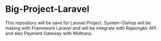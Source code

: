# Big-Project-Laravel
This repository will be save for Laravel Project.
System-Olshop will be making with Framework Laravel and will be integrate with Rajaongkir API and also Payment Gateway with Midtrans.